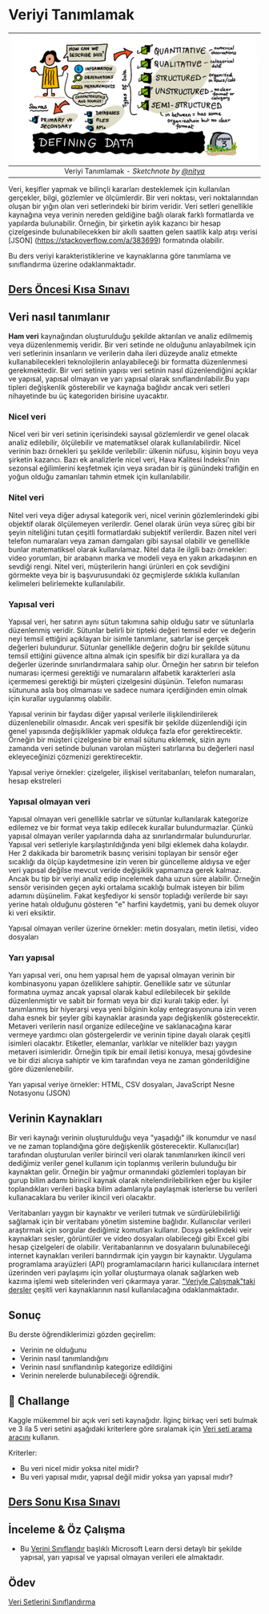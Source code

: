 # Veriyi Tanımlamak

|![ Sketchnote by [(@sketchthedocs)](https://sketchthedocs.dev) ](../../../sketchnotes/03-DefiningData.png)|
|:---:|
|Veriyi Tanımlamak - _Sketchnote by [@nitya](https://twitter.com/nitya)_ |

Veri, keşifler yapmak ve bilinçli kararları desteklemek için kullanılan gerçekler, bilgi, gözlemler ve ölçümlerdir. Bir veri noktası, veri noktalarından oluşan bir yığın olan veri setlerindeki bir birim veridir. Veri setleri genellikle kaynağına veya verinin nereden geldiğine bağlı olarak farklı formatlarda ve yapılarda bulunabilir. Örneğin, bir şirketin aylık kazancı bir hesap çizelgesinde bulunabilecekken bir akıllı saatten gelen saatlik kalp atışı verisi [JSON] (https://stackoverflow.com/a/383699) formatında olabilir.

Bu ders veriyi karakteristiklerine ve kaynaklarına göre tanımlama ve sınıflandırma üzerine odaklanmaktadır.

## [Ders Öncesi Kısa Sınavı](https://red-water-0103e7a0f.azurestaticapps.net/quiz/4)

## Veri nasıl tanımlanır

**Ham veri** kaynağından oluşturulduğu şekilde aktarılan ve analiz edilmemiş veya düzenlenmemiş veridir. Bir veri setinde ne olduğunu anlayabilmek için veri setlerinin insanların ve verilerin daha ileri düzeyde analiz etmekte kullanabilecekleri teknolojilerin anlayabileceği bir formatta düzenlenmesi gerekmektedir. Bir veri setinin yapısı veri setinin nasıl düzenlendiğini açıklar ve yapısal, yapısal olmayan ve yarı yapısal olarak sınıflandırılabilir.Bu yapı tipleri değişkenlik gösterebilir ve kaynağa bağlıdır ancak veri setleri nihayetinde bu üç kategoriden birisine uyacaktır.

### Nicel veri

Nicel veri bir veri setinin içerisindeki sayısal gözlemlerdir ve genel olacak analiz edilebilir, ölçülebilir ve matematiksel olarak kullanılabilirdir. Nicel verinin bazı örnekleri şu şekilde verilebilir: ülkenin nüfusu, kişinin boyu veya şirketin kazancı. Bazı ek analizlerle nicel veri, Hava Kalitesi İndeksi'nin sezonsal eğilimlerini keşfetmek için veya sıradan bir iş günündeki trafiğin en yoğun olduğu zamanları tahmin etmek için kullanılabilir.

### Nitel veri
Nitel veri veya diğer adıysal kategorik veri, nicel verinin gözlemlerindeki gibi objektif olarak ölçülemeyen verilerdir. Genel olarak ürün veya süreç gibi bir şeyin niteliğini tutan çeşitli formatlardaki subjektif verilerdir. Bazen nitel veri telefon numaraları veya zaman damgaları gibi sayısal olabilir ve genellikle bunlar matematiksel olarak kullanılamaz. Nitel data ile ilgili bazı örnekler: video yorumları, bir arabanın marka ve modeli veya en yakın arkadaşının en sevdiği rengi. Nitel veri, müşterilerin hangi ürünleri en çok sevdiğini görmekte veya bir iş başvurusundaki öz geçmişlerde sıklıkla kullanılan kelimeleri belirlemekte kullanılabilir.

### Yapısal veri

Yapısal veri, her satırın aynı sütun takımına sahip olduğu satır ve sütunlarla düzenlenmiş veridir. Sütunlar belirli bir tipteki değeri temsil eder ve değerin neyi temsil ettiğini açıklayan bir isimle tanımlanır, satırlar ise gerçek değerleri bulundurur. Sütunlar genellikle değerin doğru bir şekilde sütunu temsil ettiğini güvence altına almak için spesifik bir dizi kurallara ya da değerler üzerinde sınırlandırmalara sahip olur. Örneğin her satırın bir telefon numarası içermesi gerektiği ve numaraların alfabetik karakterleri asla içermemesi gerektiği bir müşteri çizelgesini düşünün. Telefon numarası sütununa asla boş olmaması ve sadece numara içerdiğinden emin olmak için kurallar uygulanmış olabilir.

Yapısal verinin bir faydası diğer yapısal verilerle ilişkilendirilerek düzenlenebilir olmasıdır. Ancak veri spesifik bir şekilde düzenlendiği için genel yapısında değişiklikler yapmak oldukça fazla efor gerektirecektir. Örneğin bir müşteri çizelgesine bir email sütunu eklemek, sizin aynı zamanda veri setinde bulunan varolan müşteri satırlarına bu değerleri nasıl ekleyeceğinizi çözmenizi gerektirecektir.

Yapısal veriye örnekler: çizelgeler, ilişkisel veritabanları, telefon numaraları, hesap ekstreleri

### Yapısal olmayan veri

Yapısal olmayan veri genellikle satırlar ve sütunlar kullanılarak kategorize edilemez ve bir format veya takip edilecek kurallar bulundurmazlar. Çünkü yapısal olmayan veriler yapılarında daha az sınırlandırmalar bulundururlar. Yapısal veri setleriyle karşılaştırıldığında yeni bilgi eklemek daha kolaydır. Her 2 dakikada bir barometrik basınç verisini toplayan bir sensör eğer sıcaklığı da ölçüp kaydetmesine izin veren bir güncelleme aldıysa ve eğer veri yapısal değilse mevcut veride değişiklik yapmamıza gerek kalmaz. Ancak bu tip bir veriyi analiz edip incelemek daha uzun süre alabilir. Örneğin sensör verisinden geçen ayki ortalama sıcaklığı bulmak isteyen bir bilim adamını düşünelim. Fakat keşfediyor ki sensör topladığı verilerde bir sayı yerine hatalı olduğunu gösteren "e" harfini kaydetmiş, yani bu demek oluyor ki veri eksiktir.

Yapısal olmayan veriler üzerine örnekler: metin dosyaları, metin iletisi, video dosyaları

### Yarı yapısal

Yarı yapısal veri, onu hem yapısal hem de yapısal olmayan verinin bir kombinasyonu yapan özelliklere sahiptir. Genellikle satır ve sütunlar formatına uymaz ancak yapısal olarak kabul edilebilecek bir şekilde düzenlenmiştir ve sabit bir formatı veya bir dizi kuralı takip eder. İyi tanımlanmış bir hiyerarşi veya yeni bilginin kolay entegrasyonuna izin veren daha esnek bir şeyler gibi kaynaklar arasında yapı değişkenlik gösterecektir. Metaveri verilerin nasıl organize edileceğine ve saklanacağına karar vermeye yardımcı olan göstergelerdir ve verinin tipine dayalı olarak çeşitli isimleri olacaktır. Etiketler, elemanlar, varlıklar ve nitelikler bazı yaygın metaveri isimleridir. Örneğin tipik bir email iletisi konuya, mesaj gövdesine ve bir dizi alıcıya sahiptir ve kim tarafından veya ne zaman gönderildiğine göre düzenlenebilir.

Yarı yapısal veriye örnekler: HTML, CSV dosyaları, JavaScript Nesne Notasyonu (JSON)

## Verinin Kaynakları

Bir veri kaynağı verinin oluşturulduğu veya "yaşadığı" ilk konumdur ve nasıl ve ne zaman toplandığına göre değişkenlik gösterecektir. Kullanıcı(lar) tarafından oluşturulan veriler birincil veri olarak tanımlanırken ikincil veri dediğimiz veriler genel kullanım için toplanmış verilerin bulunduğu bir kaynaktan gelir. Örneğin bir yağmur ormanındaki gözlemleri toplayan bir gurup bilim adamı birincil kaynak olarak nitelendirilebilirken eğer bu kişiler toplandıkları verileri başka bilim adamlarıyla paylaşmak isterlerse bu verileri kullanacaklara bu veriler ikincil veri olacaktır.

Veritabanları yaygın bir kaynaktır ve verileri tutmak ve sürdürülebilirliği sağlamak için bir veritabanı yönetim sistemine bağlıdır. Kullanıcılar verileri araştırmak için sorgular dediğimiz komutları kullanır. Dosya şeklindeki veir kaynakları sesler, görüntüler ve video dosyaları olabileceği gibi Excel gibi hesap çizelgeleri de olabilir. Veritabanlarının ve dosyaların bulunabileceği internet kaynakları verileri barındırmak için yaygın bir kaynaktır. Uygulama programlama arayüzleri (API) programlamacıların harici kullanıcılara internet üzerinden veri paylaşımı için yollar oluşturmaya olanak sağlarken web kazıma işlemi web sitelerinden veri çıkarmaya yarar. ["Veriyle Çalışmak"taki dersler](../../../2-Working-With-Data) çeşitli veri kaynaklarının nasıl kullanılacağına odaklanmaktadır.

## Sonuç

Bu derste öğrendiklerimizi gözden geçirelim:

- Verinin ne olduğunu
- Verinin nasıl tanımlandığını
- Verinin nasıl sınıflandırılıp kategorize edildiğini
- Verinin nerelerde bulunabileceği öğrendik.

## 🚀 Challange

Kaggle mükemmel bir açık veri seti kaynağıdır. İlginç birkaç veri seti bulmak ve 3 ila 5 veri setini aşağıdaki kriterlere göre sıralamak için [Veri seti arama aracını](https://www.kaggle.com/datasets) kullanın.

Kriterler:

- Bu veri nicel midir yoksa nitel midir?
- Bu veri yapısal mıdır, yapısal değil midir yoksa yarı yapısal mıdır? 

## [Ders Sonu Kısa Sınavı](https://red-water-0103e7a0f.azurestaticapps.net/quiz/5)

## İnceleme & Öz Çalışma

- Bu [Verini Sınıflandır](https://docs.microsoft.com/en-us/learn/modules/choose-storage-approach-in-azure/2-classify-data) başlıklı Microsoft Learn dersi detaylı bir şekilde yapısal, yarı yapısal ve yapısal olmayan verileri ele almaktadır.

## Ödev

[Veri Setlerini Sınıflandırma](../assignment.md)
